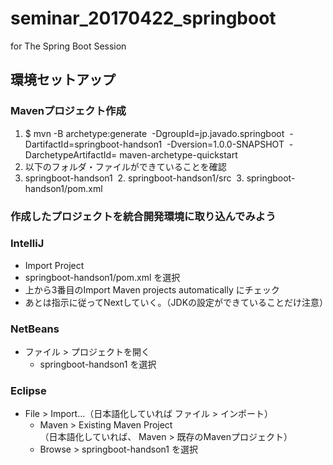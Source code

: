 # seminar_20170422_springboot
for The Spring Boot Session

## 環境セットアップ
### Mavenプロジェクト作成
 1. $ mvn -B archetype:generate  -DgroupId=jp.javado.springboot  -DartifactId=springboot-handson1  -Dversion=1.0.0-SNAPSHOT  -DarchetypeArtifactId= maven-archetype-quickstart
 2. 以下のフォルダ・ファイルができていることを確認
  1. springboot-handson1
  2. springboot-handson1/src
  3. springboot-handson1/pom.xml

### 作成したプロジェクトを統合開発環境に取り込んでみよう

### IntelliJ

- Import Project
 - springboot-handson1/pom.xml を選択
 - 上から3番目のImport Maven projects automatically にチェック
 - あとは指示に従ってNextしていく。（JDKの設定ができていることだけ注意）
 
### NetBeans

- ファイル > プロジェクトを開く
  - springboot-handson1 を選択

### Eclipse

- File > Import...（日本語化していれば ファイル > インポート）
  - Maven > Existing Maven Project  
（日本語化していれば、 Maven > 既存のMavenプロジェクト）
  - Browse > springboot-handson1 を選択
